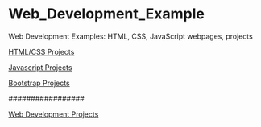 # Web_Development_Example


Web Development Examples: HTML, CSS, JavaScript webpages, projects


<a href="https://theswapnilzambare.github.io/Web_Development_Example/HTML" target="_blank" >HTML/CSS Projects</a>


<a href="https://theswapnilzambare.github.io/Web_Development_Example/Javascript" target="_blank" >Javascript Projects</a>


<a href="https://theswapnilzambare.github.io/Web_Development_Example/Bootstrap" target="_blank" >Bootstrap Projects</a>



#################

<a href="https://theswapnilzambare.github.io/Web_Development_Example" target="_blank" >Web Development Projects</a>

